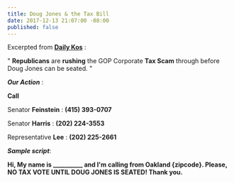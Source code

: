 ```yaml
---
title: Doug Jones & the Tax Bill
date: 2017-12-13 21:07:00 -08:00
published: false
---
```


Excerpted from [**Daily Kos**](https://www.dailykos.com/) :

"  **Republicans** are **rushing** the GOP Corporate **Tax Scam** through before Doug Jones can be seated. "

***Our Action*** :

**Call** 

Senator **Feinstein** : **(415) 393-0707**

Senator **Harris** : **(202) 224-3553**

Representative **Lee** : **(202) 225-2661**

***Sample script***:

**Hi, My name is __________ and I'm calling from Oakland {zipcode}.  Please, NO TAX VOTE UNTIL DOUG JONES IS SEATED!  Thank you.**  
